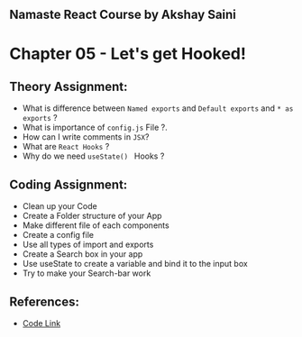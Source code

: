 ## Namaste React Course by Akshay Saini

# Chapter 05 - Let's get Hooked!

## Theory Assignment:

- What is difference between `Named exports` and `Default exports` and `* as exports` ?
- What is importance of `config.js` File ?.
- How can I write comments in `JSX`?
- What are `React Hooks` ?
- Why do we need `useState() ` Hooks ?

## Coding Assignment:

- Clean up your Code
- Create a Folder structure of your App
- Make different file of each components
- Create a config file
- Use all types of import and exports
- Create a Search box in your app
- Use useState to create a variable and bind it to the input box
- Try to make your Search-bar work

## References:

- [Code Link](https://bitbucket.org/namastedev/namaste-react-live/src/master/)
